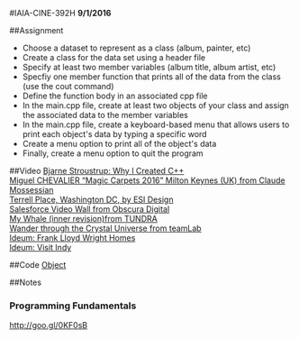 #IAIA-CINE-392H
**9/1/2016**

##Assignment
* Choose a dataset to represent as a class (album, painter, etc)  
* Create a class for the data set using a header file  
* Specify at least two member variables (album title, album artist, etc)  
* Specfiy one member function that prints all of the data from the class (use the cout command)  
* Define the function body in an associated cpp file  
* In the main.cpp file, create at least two objects of your class and assign the associated data to the member variables  
* In the main.cpp file, create a keyboard-based menu that allows users to print each object's data by typing a specific word
* Create a menu option to print all of the object's data  
* Finally, create a menu option to quit the program   

##Video
[Bjarne Stroustrup: Why I Created C++](https://www.youtube.com/watch?v=JBjjnqG0BP8)  
[Miguel CHEVALIER “Magic Carpets 2016” Milton Keynes (UK) from Claude Mossessian](https://vimeo.com/175555433)  
[Terrell Place, Washington DC, by ESI Design](https://vimeo.com/172745960)  
[Salesforce Video Wall from Obscura Digital](https://vimeo.com/175865167)  
[My Whale (inner revision)from TUNDRA](https://vimeo.com/177685943)  
[Wander through the Crystal Universe from teamLab](https://vimeo.com/175495660)  
[Ideum: Frank Lloyd Wright Homes](http://ideum.com/creative-services/frank-lloyd-wright-at-crystal-bridges-museum/)  
[Ideum: Visit Indy](http://ideum.com/creative-services/visit-indy-3d-interactive-display/)  

##Code
[Object](../demo/007_Object)  

##Notes

### Programming Fundamentals
http://goo.gl/0KF0sB
